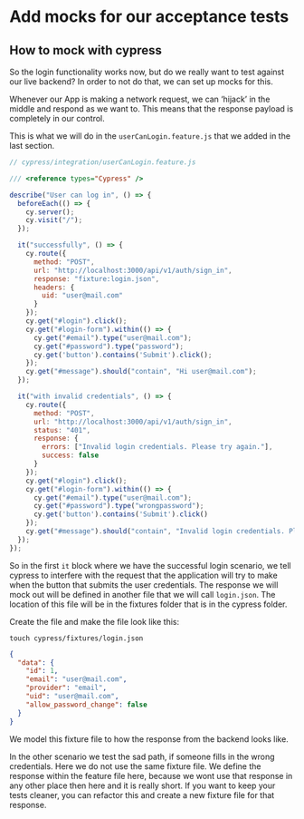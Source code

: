 # Add mocks for our acceptance tests

## How to mock with cypress

So the login functionality works now, but do we really want to test against our live backend? In order to not do that, we can set up mocks for this.

Whenever our App is making a network request, we can ‘hijack’ in the middle and respond as we want to. This means that the response payload is completely in our control.

This is what we will do in the `userCanLogin.feature.js` that we added in the last section.

```js
// cypress/integration/userCanLogin.feature.js

/// <reference types="Cypress" />

describe("User can log in", () => {
  beforeEach(() => {
    cy.server();
    cy.visit("/");
  });

  it("successfully", () => {
    cy.route({
      method: "POST",
      url: "http://localhost:3000/api/v1/auth/sign_in",
      response: "fixture:login.json",
      headers: {
        uid: "user@mail.com"
      }
    });
    cy.get("#login").click();
    cy.get("#login-form").within(() => {
      cy.get("#email").type("user@mail.com");
      cy.get("#password").type("password");
      cy.get('button').contains('Submit').click();
    });
    cy.get("#message").should("contain", "Hi user@mail.com");
  });

  it("with invalid credentials", () => {
    cy.route({
      method: "POST",
      url: "http://localhost:3000/api/v1/auth/sign_in",
      status: "401",
      response: {
        errors: ["Invalid login credentials. Please try again."],
        success: false
      }
    });
    cy.get("#login").click();
    cy.get("#login-form").within(() => {
      cy.get("#email").type("user@mail.com");
      cy.get("#password").type("wrongpassword");
      cy.get('button').contains('Submit').click()
    });
    cy.get("#message").should("contain", "Invalid login credentials. Please try again.");
  });
});

```

So in the first `it` block where we have the successful login scenario, we tell cypress to interfere with the request that the application will try to make when the button that submits the user credentials. The response we will mock out will be defined in another file that we will call `login.json`. The location of this file will be in the fixtures folder that is in the cypress folder.

Create the file and make the file look like this:

`touch cypress/fixtures/login.json`

```json
{
  "data": {
    "id": 1,
    "email": "user@mail.com",
    "provider": "email",
    "uid": "user@mail.com",
    "allow_password_change": false
  }
}
```

We model this fixture file to how the response from the backend looks like.

In the other scenario we test the sad path, if someone fills in the wrong credentials. Here we do not use the same fixture file. We define the response within the feature file here, because we wont use that response in any other place then here and it is really short. If you want to keep your tests cleaner, you can refactor this and create a new fixture file for that response.
